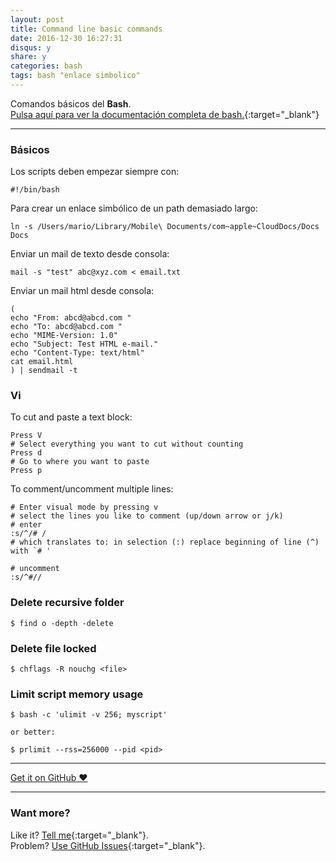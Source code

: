 ```yaml
---
layout: post
title: Command line basic commands
date: 2016-12-30 16:27:31
disqus: y
share: y
categories: bash
tags: bash "enlace simbolico"
---
```


Comandos básicos del **Bash**.<br>
[Pulsa aquí para ver la documentación completa de bash.](https://www.gnu.org/software/bash/manual/html_node/index.html){:target="_blank"}

---

### Básicos

Los scripts deben empezar siempre con:

`#!/bin/bash`

Para crear un enlace simbólico de un path demasiado largo:

`ln -s /Users/mario/Library/Mobile\ Documents/com~apple~CloudDocs/Docs Docs`

Enviar un mail de texto desde consola:

`mail -s "test" abc@xyz.com < email.txt`

Enviar un mail html desde consola:
```
(
echo "From: abcd@abcd.com "
echo "To: abcd@abcd.com "
echo "MIME-Version: 1.0"
echo "Subject: Test HTML e-mail."
echo "Content-Type: text/html"
cat email.html
) | sendmail -t
```

### Vi

To cut and paste a text block:

```
Press V
# Select everything you want to cut without counting
Press d
# Go to where you want to paste
Press p
```

To comment/uncomment multiple lines:

```
# Enter visual mode by pressing v
# select the lines you like to comment (up/down arrow or j/k)
# enter
:s/^/# /
# which translates to: in selection (:) replace beginning of line (^) with `# '

# uncomment
:s/^#//

```

### Delete recursive folder

```
$ find o -depth -delete
```

### Delete file locked

```
$ chflags -R nouchg <file>
```

### Limit script memory usage

```
$ bash -c 'ulimit -v 256; myscript'

or better:

$ prlimit --rss=256000 --pid <pid>

```

---

<a href="https://github.com/mariope/apuntes" target="_blank" class="big-button gray">Get it on GitHub &hearts;</a>

---

### Want more?

Like it? [Tell me](http://twitter.com/mariodevelop){:target="_blank"}.<br/>
Problem? [Use GitHub Issues](https://github.com/mariope/apuntes/issues){:target="_blank"}.
